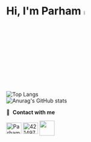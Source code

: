 # Hi, I'm Parham <img src="https://media.giphy.com/media/hvRJCLFzcasrR4ia7z/giphy.gif" width="5%">


![Top Langs](https://github-readme-stats.vercel.app/api/top-langs/?username=Parham-Esmailzadeh&hide_progress=true)
<br>
![Anurag's GitHub stats](https://github-readme-stats.vercel.app/api?username=Parham-Esmailzadeh&show_icons=true&theme=radical)


🔗 &nbsp;**Contact with me**
<p></p>
<a href="https://instagram.com/thisisparham04" target="_blank"><img align="center" src="https://raw.githubusercontent.com/rahuldkjain/github-profile-readme-generator/master/src/images/icons/Social/instagram.svg" alt="Parham-Esmailzadeh" height="30" width="40" /></a>
<a href="https://stackoverflow.com/users/18774085/parham-esmailzadeh" target="_blank"><img align="center" src="https://raw.githubusercontent.com/rahuldkjain/github-profile-readme-generator/master/src/images/icons/Social/stack-overflow.svg" alt="4214976" height="30" width="40" /></a>
<a href="https://t.me/Thisisparham021" target="_blank"><img align="center" src="https://upload.wikimedia.org/wikipedia/commons/thumb/8/82/Telegram_logo.svg/512px-Telegram_logo.svg.png" height="40" width="40" /></a>
